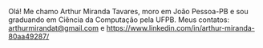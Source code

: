 Olá! Me chamo Arthur Miranda Tavares, moro em João Pessoa-PB e sou graduando em Ciência da Computação pela UFPB. 
Meus contatos: arthurmirandat@gmail.com e https://www.linkedin.com/in/arthur-miranda-80aa49287/ 

<!---
ArthurMiranda03/ArthurMiranda03 is a ✨ special ✨ repository because its `README.md` (this file) appears on your GitHub profile.
You can click the Preview link to take a look at your changes.
--->
